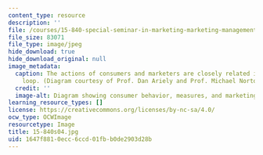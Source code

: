 ```yaml
---
content_type: resource
description: ''
file: /courses/15-840-special-seminar-in-marketing-marketing-management-spring-2004/1647f8810ecc6ccd01fbb0de2903d28b_15-840s04.jpg
file_size: 83071
file_type: image/jpeg
hide_download: true
hide_download_original: null
image_metadata:
  caption: The actions of consumers and marketers are closely related in this continuous
    loop. (Diagram courtesy of Prof. Dan Ariely and Prof. Michael Norton.)
  credit: ''
  image-alt: Diagram showing consumer behavior, measures, and marketing actions.
learning_resource_types: []
license: https://creativecommons.org/licenses/by-nc-sa/4.0/
ocw_type: OCWImage
resourcetype: Image
title: 15-840s04.jpg
uid: 1647f881-0ecc-6ccd-01fb-b0de2903d28b
---
```

